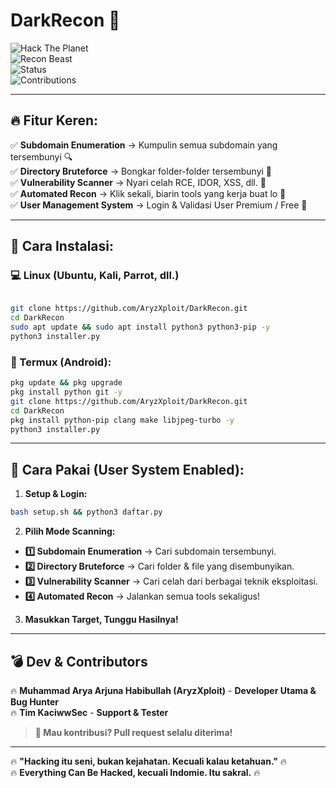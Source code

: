 # **DarkRecon** 🚀  

![Hack The Planet](https://img.shields.io/badge/Hack-The%20Planet-red?style=flat-square)  
![Recon Beast](https://img.shields.io/badge/Recon-Beast-orange?style=flat-square)  
![Status](https://img.shields.io/badge/Status-Alive-green?style=flat-square)  
![Contributions](https://img.shields.io/badge/Contributions-Welcome-yellow?style=flat-square)  

---

## **🔥 Fitur Keren:**  
✅ **Subdomain Enumeration** → Kumpulin semua subdomain yang tersembunyi 🔍  
✅ **Directory Bruteforce** → Bongkar folder-folder tersembunyi 📁  
✅ **Vulnerability Scanner** → Nyari celah RCE, IDOR, XSS, dll. 📡  
✅ **Automated Recon** → Klik sekali, biarin tools yang kerja buat lo 💪  
✅ **User Management System** → Login & Validasi User Premium / Free 👥  

---

## **📌 Cara Instalasi:**  

### **💻 Linux (Ubuntu, Kali, Parrot, dll.)**  
```sh

git clone https://github.com/AryzXploit/DarkRecon.git
cd DarkRecon
sudo apt update && sudo apt install python3 python3-pip -y
python3 installer.py
```

### **📱 Termux (Android):**  
```sh
pkg update && pkg upgrade
pkg install python git -y
git clone https://github.com/AryzXploit/DarkRecon.git
cd DarkRecon
pkg install python-pip clang make libjpeg-turbo -y
python3 installer.py
```

---

## **🚀 Cara Pakai (User System Enabled):**  
1. **Setup & Login:**  
```sh
bash setup.sh && python3 daftar.py
```  

2. **Pilih Mode Scanning:**  
- **1️⃣ Subdomain Enumeration** → Cari subdomain tersembunyi.  
- **2️⃣ Directory Bruteforce** → Cari folder & file yang disembunyikan.  
- **3️⃣ Vulnerability Scanner** → Cari celah dari berbagai teknik eksploitasi.  
- **4️⃣ Automated Recon** → Jalankan semua tools sekaligus!  

3. **Masukkan Target, Tunggu Hasilnya!**  

---

## **💣 Dev & Contributors**  
🔥 **Muhammad Arya Arjuna Habibullah (AryzXploit)** - **Developer Utama & Bug Hunter**  
🔥 **Tim KaciwwSec** - **Support & Tester**  

> **🚀 Mau kontribusi? Pull request selalu diterima!**  

---

🔥 **"Hacking itu seni, bukan kejahatan. Kecuali kalau ketahuan."** 🔥  
🔥 **Everything Can Be Hacked, kecuali Indomie. Itu sakral.** 🔥

